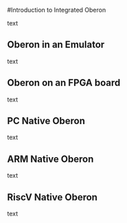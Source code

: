#Introduction to Integrated Oberon

text

## Oberon in an Emulator

text

## Oberon on an FPGA board

text

## PC Native Oberon

text

## ARM Native Oberon

text

## RiscV Native Oberon

text

